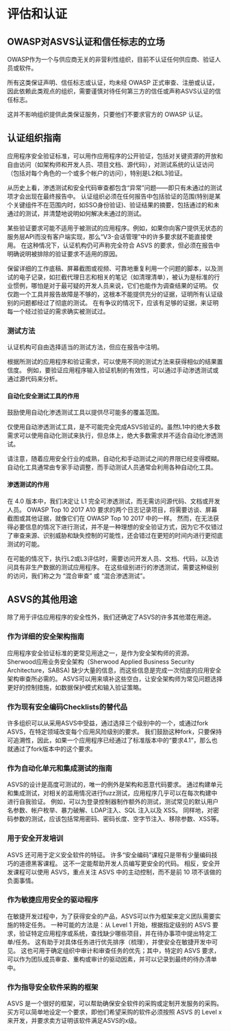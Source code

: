 # 评估和认证

## OWASP对ASVS认证和信任标志的立场

OWASP作为一个与供应商无关的非营利性组织，目前不认证任何供应商、验证人员或软件。

所有这类保证声明、信任标志或认证，均未经 OWASP 正式审查、注册或认证，因此依赖此类观点的组织，需要谨慎对待任何第三方的信任或声称ASVS认证的信任标志。

这并不影响组织提供此类保证服务，只要他们不要求官方的 OWASP 认证。

## 认证组织指南

应用程序安全验证标准，可以用作应用程序的公开验证，包括对关键资源的开放和自由访问（如架构师和开发人员、项目文档、源代码），对测试系统的认证访问（包括对每个角色的一个或多个帐户的访问），特别是L2和L3验证。

从历史上看，渗透测试和安全代码审查都包含“异常”问题——即只有未通过的测试项才会出现在最终报告中。 认证组织必须在任何报告中包括验证的范围(特别是某个关键组件不在范围内时，如SSO身份验证)、验证结果的摘要，包括通过的和未通过的测试，并清楚地说明如何解决未通过的测试。

某些验证要求可能不适用于被测试的应用程序。例如，如果你向客户提供无状态的服务层API而没有客户端实现，那么“V3-会话管理”中的许多要求就不能直接使用。 在这种情况下，认证机构仍可声称完全符合 ASVS 的要求，但必须在报告中明确说明被排除的验证要求不适用的原因。

保留详细的工作底稿、屏幕截图或视频、可靠地重复利用一个问题的脚本，以及测试的电子记录，如拦截代理日志和相关的笔记（如清理清单），被认为是标准的行业惯例，哪怕是对于最可疑的开发人员来说，它们也能作为调查结果的证明。 仅仅跑一个工具并报告故障是不够的，这根本不能提供充分的证据，证明所有认证级别的问题都经过了彻底的测试。 在有争议的情况下，应该有足够的证据，来证明每一个经过验证的需求确实被测试过。

### 测试方法

认证机构可自由选择适当的测试方法，但应在报告中注明。

根据所测试的应用程序和验证需求，可以使用不同的测试方法来获得相似的结果置信度。 例如，要验证应用程序输入验证机制的有效性，可以通过手动渗透测试或通过源代码来分析。

#### 自动化安全测试工具的作用

鼓励使用自动化渗透测试工具以提供尽可能多的覆盖范围。

仅使用自动渗透测试工具，是不可能完全完成ASVS验证的。虽然L1中的绝大多数需求可以使用自动化测试来执行，但总体上，绝大多数需求并不适合自动化渗透测试。

请注意，随着应用安全行业的成熟，自动化和手动测试之间的界限已经变得模糊。 自动化工具通常由专家手动调整，而手动测试人员通常会利用各种自动化工具。

#### 渗透测试的作用

在 4.0 版本中，我们决定让 L1 完全可渗透测试，而无需访问源代码、文档或开发人员。 OWASP Top 10 2017 A10 要求的两个日志记录项目，将需要访谈、屏幕截图或其他证据，就像它们在 OWASP Top 10 2017 中的一样。 然而，在无法获得必要信息的情况下进行测试，并不是一种理想的安全验证方式，因为它不仅错过了审查来源、识别威胁和缺失控制的可能性，还会错过在更短的时间内进行更彻底测试的可能。

在可能的情况下，执行L2或L3评估时，需要访问开发人员、文档、代码，以及访问具有非生产数据的测试应用程序。 在这些级别进行的渗透测试，需要这种级别的访问，我们称之为 “混合审查” 或 “混合渗透测试”。

## ASVS的其他用途

除了用于评估应用程序的安全性外，我们还确定了ASVS的许多其他潜在用途。

### 作为详细的安全架构指南

应用程序安全验证标准的更常见用途之一，是作为安全架构师的资源。 Sherwood应用业务安全架构（Sherwood Applied Business Security Architecture，SABSA) 缺少大量的信息，而这些信息是完成一次彻底的应用安全架构审查所必需的。 ASVS可以用来填补这些空白，让安全架构师为常见问题选择更好的控制措施，如数据保护模式和输入验证策略。

### 作为现有安全编码Checklists的替代品

许多组织可以从采用ASVS中受益，通过选择三个级别中的一个，或通过fork ASVS，在特定领域改变每个应用风险级别的要求。 我们鼓励这种fork，只要保持可追溯性，因此，如果一个应用程序已经通过了标准版本中的“要求4.1”，那么也就通过了fork版本中的这个要求。

### 作为自动化单元和集成测试的指南

ASVS的设计是高度可测试的，唯一的例外是架构和恶意代码要求。 通过构建单元和集成测试，对相关的滥用情况进行fuzz测试，应用程序几乎可以在每次构建中进行自我验证。 例如，可以为登录控制器制作额外的测试，测试常见的默认用户名参数、帐户枚举、暴力破解、LDAP注入、SQL 注入以及 XSS。 同样地，对密码参数的测试，应该包括常用密码、密码长度、空字节注入、移除参数、XSS等。

### 用于安全开发培训

ASVS 还可用于定义安全软件的特征。 许多“安全编码”课程只是带有少量编码技巧的道德黑客课程。 这不一定能帮助开发人员编写更安全的代码。 相反，安全开发课程可以使用 ASVS，重点关注 ASVS 中的主动控制，而不是前 10 项不该做的负面事情。

### 作为敏捷应用安全的驱动程序

在敏捷开发过程中，为了获得安全的产品，ASVS可以作为框架来定义团队需要实施的特定任务。 一种可能的方法是：从 Level 1 开始，根据指定级别的 ASVS 要求，验证特定应用程序或系统，查找缺少哪些项目，并在待办事项中提出特定工单/任务。 这有助于对具体任务进行优先排序（梳理），并使安全在敏捷开发中可见。 这也可用于确定组织中审计和审查任务的优先；其中，特定的 ASVS 要求，可以作为团队成员审查、重构或审计的驱动因素，并可以记录到最终的待办清单中。

### 作为指导安全软件采购的框架

ASVS 是一个很好的框架，可以帮助确保安全软件的采购或定制开发服务的采购。 买方可以简单地设定一个要求，即他们希望采购的软件必须按照 ASVS 的 Level x 来开发，并要求卖方证明该软件满足ASVS的x级。